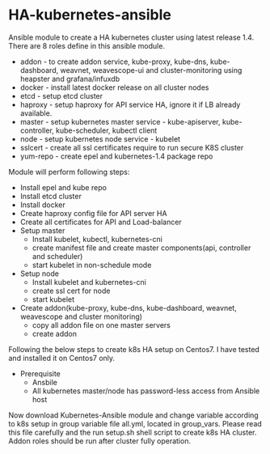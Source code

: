 # HA-kubernetes-ansible
Ansible module to create a HA kubernetes cluster using latest release 1.4. There are 8 roles define in this ansible module.
- addon - to create addon service, kube-proxy, kube-dns, kube-dashboard, weavnet, weavescope-ui and cluster-monitoring using heapster and grafana/infuxdb
- docker - install latest docker release on all cluster nodes
- etcd - setup etcd cluster
- haproxy - setup haproxy for API service HA, ignore it if LB already available.
- master - setup kubernetes master service - kube-apiserver, kube-controller, kube-scheduler, kubectl client
- node - setup kubernetes node service - kubelet
- sslcert - create all ssl certificates require to run secure K8S cluster
- yum-repo - create epel and kubernetes-1.4 package repo

Module will perform following steps:
- Install epel and kube repo
- Install etcd cluster
- Install docker
- Create haproxy config file for API server HA
- Create all certificates for API and Load-balancer
- Setup master 
    - Install kubelet, kubectl, kubernetes-cni
    - create manifest file and create master components(api, controller and scheduler)
    - start kubelet in non-schedule mode
- Setup node
    - Install kubelet and kubernetes-cni
    - create ssl cert for node
    - start kubelet
- Create addon(kube-proxy, kube-dns, kube-dashboard, weavnet, weavescope and cluster monitoring)
    - copy all addon file on one master servers
    - create addon

Following the below steps to create k8s HA setup on Centos7. I have tested and installed it on Centos7 only.
- Prerequisite
  - Ansbile
  - All kubernetes master/node has password-less access from Ansible host

Now download Kubernetes-Ansible module and change variable according to k8s setup in group variable file
all.yml, located in group_vars.
Please read this file carefully and the run setup.sh shell script to create k8s HA cluster.
Addon roles should be run after cluster fully operation.







